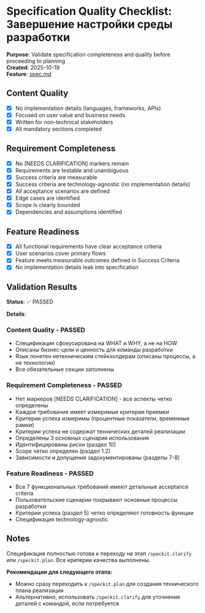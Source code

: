 # Specification Quality Checklist: Завершение настройки среды разработки

**Purpose**: Validate specification completeness and quality before proceeding to planning  
**Created**: 2025-10-19  
**Feature**: [spec.md](../spec.md)

## Content Quality

- [x] No implementation details (languages, frameworks, APIs)
- [x] Focused on user value and business needs
- [x] Written for non-technical stakeholders
- [x] All mandatory sections completed

## Requirement Completeness

- [x] No [NEEDS CLARIFICATION] markers remain
- [x] Requirements are testable and unambiguous
- [x] Success criteria are measurable
- [x] Success criteria are technology-agnostic (no implementation details)
- [x] All acceptance scenarios are defined
- [x] Edge cases are identified
- [x] Scope is clearly bounded
- [x] Dependencies and assumptions identified

## Feature Readiness

- [x] All functional requirements have clear acceptance criteria
- [x] User scenarios cover primary flows
- [x] Feature meets measurable outcomes defined in Success Criteria
- [x] No implementation details leak into specification

## Validation Results

**Status**: ✅ PASSED

**Details**:

### Content Quality - PASSED
- Спецификация сфокусирована на WHAT и WHY, а не на HOW
- Описаны бизнес-цели и ценность для команды разработки
- Язык понятен нетехническим стейкхолдерам (описаны процессы, а не технологии)
- Все обязательные секции заполнены

### Requirement Completeness - PASSED
- Нет маркеров [NEEDS CLARIFICATION] - все аспекты четко определены
- Каждое требование имеет измеримые критерии приемки
- Критерии успеха измеримы (процентные показатели, временные рамки)
- Критерии успеха не содержат технических деталей реализации
- Определены 3 основных сценария использования
- Идентифицированы риски (раздел 10)
- Scope четко определен (раздел 1.2)
- Зависимости и допущения задокументированы (разделы 7-8)

### Feature Readiness - PASSED
- Все 7 функциональных требований имеют детальные acceptance criteria
- Пользовательские сценарии покрывают основные процессы разработки
- Критерии успеха (раздел 5) четко определяют готовность функции
- Спецификация technology-agnostic

## Notes

Спецификация полностью готова к переходу на этап `/speckit.clarify` или `/speckit.plan`. Все критерии качества выполнены.

**Рекомендации для следующего этапа:**
- Можно сразу переходить к `/speckit.plan` для создания технического плана реализации
- Альтернативно, использовать `/speckit.clarify` для уточнения деталей с командой, если потребуется

